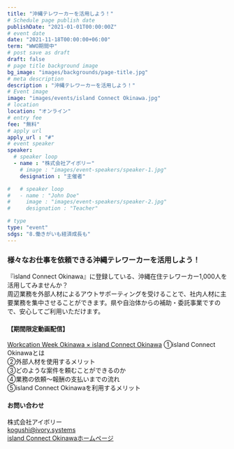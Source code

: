 ```yaml
---
title: "沖縄テレワーカーを活用しよう！"
# Schedule page publish date
publishDate: "2021-01-01T00:00:00Z"
# event date
date: "2021-11-18T00:00:00+06:00"
term: "WWO期間中"
# post save as draft
draft: false
# page title background image
bg_image: "images/backgrounds/page-title.jpg"
# meta description
description : "沖縄テレワーカーを活用しよう！"
# Event image
image: "images/events/island Connect Okinawa.jpg"
# location
location: "オンライン"
# entry fee
fee: "無料"
# apply url
apply_url : "#"
# event speaker
speaker:
  # speaker loop
  - name : "株式会社アイボリー"
    # image : "images/event-speakers/speaker-1.jpg"
    designation : "主催者"

#   # speaker loop
#   - name : "John Doe"
#     image : "images/event-speakers/speaker-2.jpg"
#     designation : "Teacher"

# type
type: "event"
sdgs: "8.働きがいも経済成長も"
---
```


### 様々なお仕事を依頼できる沖縄テレワーカーを活用しよう！
『island Connect Okinawa』に登録している、沖縄在住テレワーカー1,000人を活用してみませんか？  
周辺業務を外部人材によるアウトサポーティングを受けることで、社内人材に主要業務を集中させることができます。県や自治体からの補助・委託事業ですので、安心してご利用いただけます。  
  
#### 【期間限定動画配信】  
<a href="https://youtu.be/BX8vm1SnTWg" target="_blank">Workcation Week Okinawa × island Connect Okinawa</a>
①island Connect Okinawaとは  
②外部人材を使用するメリット  
③どのような案件を頼むことができるのか  
④業務の依頼〜報酬の支払いまでの流れ  
⑤island Connect Okinawaを利用するメリット  
  
#### お問い合わせ
株式会社アイボリー  
kogushi@ivory.systems  
<a href="https://icokinawa.com/" target="_blank">island Connect Okinawaホームページ</a>
